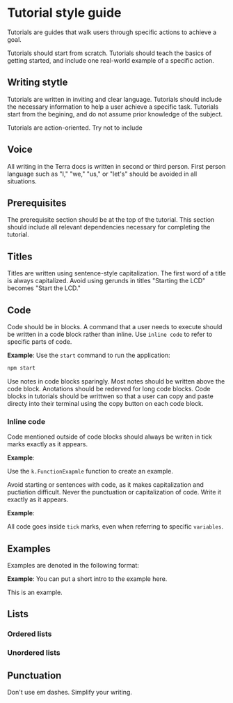 # Tutorial style guide

Tutorials are guides that walk users through specific actions to achieve a goal. 

Tutorials should start from scratch. Tutorials should teach the basics of getting started, and include one real-world example of a specific action. 


## Writing stytle

Tutorials are written in inviting and clear language. Tutorials should include the necessary information to help a user achieve a specific task. Tutorials start from the begining, and do not assume prior knowledge of the subject. 

Tutorials are action-oriented. Try not to include 

## Voice

All writing in the Terra docs is written in second or third person. First person language such as "I," "we," "us," or "let's" should be avoided in all situations. 

## Prerequisites

The prerequisite section should be at the top of the tutorial. This section should include all relevant dependencies necessary for completing the tutorial. 

## Titles

Titles are written using sentence-style capitalization. The first word of a title is always capitalized. Avoid using gerunds in titles "Starting the LCD" becomes "Start the LCD." 

## Code

Code should be in blocks. A command that a user needs to execute should be written in a code block rather than inline. Use `inline code` to refer to specific parts of code. 

**Example**:  Use the `start` command to run the application:

```sh
npm start
```

Use notes in code blocks sparingly. Most notes should be written above the code block. Anotations should be rederved for long code blocks. Code blocks in tutorials should be writtwen so that a user can copy and paste directy into their terminal using the copy button on each code block. 

### Inline code

Code mentioned outside of code blocks should always be writen in tick marks exactly as it appears.

**Example**:  

Use the `k.FunctionExapmle` function to create an example. 

Avoid starting or sentences with code, as it makes capitalization and puctiation difficult. Never the punctuation or capitalization of code. Write it exactly as it appears. 

**Example**:  

All code goes inside `tick` marks, even when referring to specific `variables`.

## Examples

Examples are denoted in the following format:

**Example**: You can put a short intro to the example here. 

This is an example. 

## Lists

### Ordered lists

### Unordered lists

## Punctuation

Don't use em dashes. Simplify your writing. 